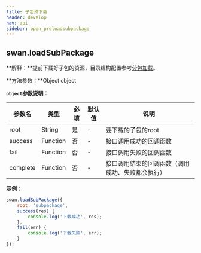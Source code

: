 ```yaml
---
title: 子包预下载
header: develop
nav: api
sidebar: open_preloadsubpackage
---
```


## swan.loadSubPackage

**解释：**提前下载好子包的资源，目录结构配置参考[分包加载](https://smartprogram.baidu.com/docs/develop/framework/subpackages/)。

**方法参数：**Object object

**`object`参数说明：**

|参数名 |类型  |必填 | 默认值 |说明|
|---- | ---- | ---- | ----|----|
|root | String | 是 | -| 要下载的子包的root |
|success | Function |  否  | -| 接口调用成功的回调函数|
|fail   | Function  |  否  | -| 接口调用失败的回调函数|
|complete  |  Function  |  否 | -|  接口调用结束的回调函数（调用成功、失败都会执行）|

**示例：**
```js
swan.loadSubPackage({
    root: 'subpackage',
    success(res) {
        console.log('下载成功', res);
    },
    fail(err) {
        console.log('下载失败', err);
    }
});
```
<!-- #### 错误码

**Andriod**

|错误码|说明|
|--|--|
|202|解析失败，请检查参数是否正确。|
|1001|执行失败|

**iOS**

|错误码|说明|
|--|--|
|202|解析失败，请检查参数是否正确。|
|1001|预加载子包失败| -->